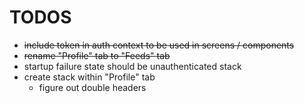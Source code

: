 # TODOS

- ~~include token in auth context to be used in screens / components~~
- ~~rename "Profile" tab to "Feeds" tab~~
- startup failure state should be unauthenticated stack
- create stack within "Profile" tab
  - figure out double headers
